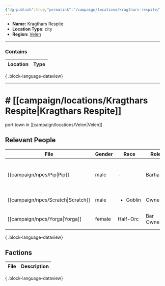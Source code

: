 ```yaml
---
{"dg-publish":true,"permalink":"/campaign/locations/kragthars-respite/","noteIcon":"","created":"2025-10-26T08:35:20.039-07:00","updated":"2025-10-27T22:16:06.776-07:00"}
---
```


<p><span><ul>
<li dir="auto"><strong>Name:</strong> Kragthars Respite</li>
<li dir="auto"><strong>Location Type:</strong> city</li>
<li dir="auto"><strong>Region:</strong> <a data-tooltip-position="top" aria-label="campaign/locations/Velen.md" data-href="campaign/locations/Velen.md" href="campaign/locations/Velen.md" class="internal-link" target="_blank" rel="noopener nofollow">Velen</a></li>
</ul></span></p>

---

### Contains
| Location | Type |
| -------- | ---- |

{ .block-language-dataview}

---

# # [[campaign/locations/Kragthars Respite\|Kragthars Respite]]
port town in [[campaign/locations/Velen\|Velen]]

## Relevant People
| File                                  | Gender | Race                     | Role      | Description                                      |
| ------------------------------------- | ------ | ------------------------ | --------- | ------------------------------------------------ |
| [[campaign/npcs/Pip\|Pip]]         | male   | \-                       | Barhand   | little dude who's too eager to introduce racists |
| [[campaign/npcs/Scratch\|Scratch]] | male   | <ul><li>Goblin</li></ul> | Owner     | \-                                               |
| [[campaign/npcs/Yorga\|Yorga]]     | female | Half-Orc                 | Bar Owner | owner of broken fang tavern                      |

{ .block-language-dataview}

## Factions
| File | Description |
| ---- | ----------- |

{ .block-language-dataview}